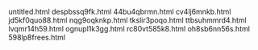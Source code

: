 untitled.html
despbssq9fk.html
44bu4qbrmn.html
cv4lj6mnkb.html
jd5kf0quo88.html
nqg9oqknkp.html
tkslir3poqo.html
ttbsuhmmrd4.html
lvqmr14h59.html
ognupl1k3gg.html
rc80vt585k8.html
oh8sb6nn56s.html
598lp8frees.html